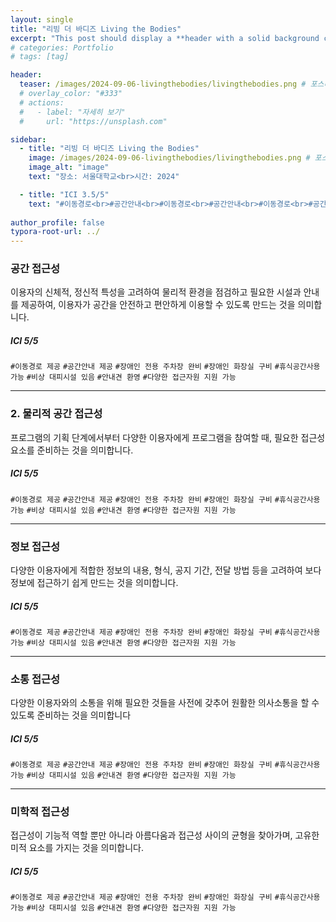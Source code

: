 ```yaml
---
layout: single
title: "리빙 더 바디즈 Living the Bodies"
excerpt: "This post should display a **header with a solid background color**, if the theme supports it."
# categories: Portfolio
# tags: [tag]

header:
  teaser: /images/2024-09-06-livingthebodies/livingthebodies.png # 포스터 이미지
  # overlay_color: "#333"
  # actions:
  #   - label: "자세히 보기"
  #     url: "https://unsplash.com"

sidebar:
  - title: "리빙 더 바디즈 Living the Bodies"
    image: /images/2024-09-06-livingthebodies/livingthebodies.png # 포스터 이미지
    image_alt: "image"
    text: "장소: 서울대학교<br>시간: 2024"

  - title: "ICI 3.5/5"
    text: "#이동경로<br>#공간안내<br>#이동경로<br>#공간안내<br>#이동경로<br>#공간안내"
    
author_profile: false
typora-root-url: ../
---
```

### 공간 접근성

이용자의 신체적, 정신적 특성을 고려하여 물리적 환경을 점검하고 필요한 시설과 안내를 제공하여, 이용자가 공간을 안전하고 편안하게 이용할 수 있도록 만드는 것을 의미합니다.

##### ICI 5/5

`#이동경로 제공` `#공간안내 제공` `#장애인 전용 주차장 완비` `#장애인 화장실 구비` `#휴식공간사용가능` `#비상 대피시설 있음` `#안내견 환영` `#다양한 접근자원 지원 가능`

---

### 2. 물리적 공간 접근성

프로그램의 기획 단계에서부터 다양한 이용자에게 프로그램을 참여할 때, 필요한 접근성 요소를 준비하는 것을 의미합니다.

##### ICI 5/5

`#이동경로 제공` `#공간안내 제공` `#장애인 전용 주차장 완비` `#장애인 화장실 구비` `#휴식공간사용가능` `#비상 대피시설 있음` `#안내견 환영` `#다양한 접근자원 지원 가능`

---

### 정보 접근성

다양한 이용자에게 적합한 정보의 내용, 형식, 공지 기간, 전달 방법 등을 고려하여 보다 정보에 접근하기 쉽게 만드는 것을 의미합니다.

##### ICI 5/5

`#이동경로 제공` `#공간안내 제공` `#장애인 전용 주차장 완비` `#장애인 화장실 구비` `#휴식공간사용가능` `#비상 대피시설 있음` `#안내견 환영` `#다양한 접근자원 지원 가능`

---

### 소통 접근성

다양한 이용자와의 소통을 위해 필요한 것들을 사전에 갖추어 원활한 의사소통을 할 수 있도록 준비하는 것을 의미합니다

##### ICI 5/5

`#이동경로 제공` `#공간안내 제공` `#장애인 전용 주차장 완비` `#장애인 화장실 구비` `#휴식공간사용가능` `#비상 대피시설 있음` `#안내견 환영` `#다양한 접근자원 지원 가능`

---

### 미학적 접근성

접근성이 기능적 역할 뿐만 아니라 아름다움과 접근성 사이의 균형을 찾아가며, 고유한 미적 요소를 가지는 것을 의미합니다. 

##### ICI 5/5

`#이동경로 제공` `#공간안내 제공` `#장애인 전용 주차장 완비` `#장애인 화장실 구비` `#휴식공간사용가능` `#비상 대피시설 있음` `#안내견 환영` `#다양한 접근자원 지원 가능`

<!-- [자세히 보기](https://culture.snu.ac.kr/event/livingthebodies/){: .btn .btn--primary } -->





